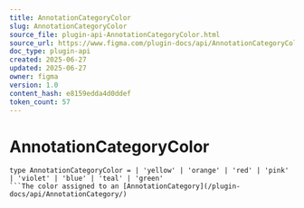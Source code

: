 ```yaml
---
title: AnnotationCategoryColor
slug: AnnotationCategoryColor
source_file: plugin-api-AnnotationCategoryColor.html
source_url: https://www.figma.com/plugin-docs/api/AnnotationCategoryColor/
doc_type: plugin-api
created: 2025-06-27
updated: 2025-06-27
owner: figma
version: 1.0
content_hash: e8159edda4d0ddef
token_count: 57
---
```

# AnnotationCategoryColor

```
type AnnotationCategoryColor = | 'yellow' | 'orange' | 'red' | 'pink' | 'violet' | 'blue' | 'teal' | 'green'
```The color assigned to an [AnnotationCategory](/plugin-docs/api/AnnotationCategory/)